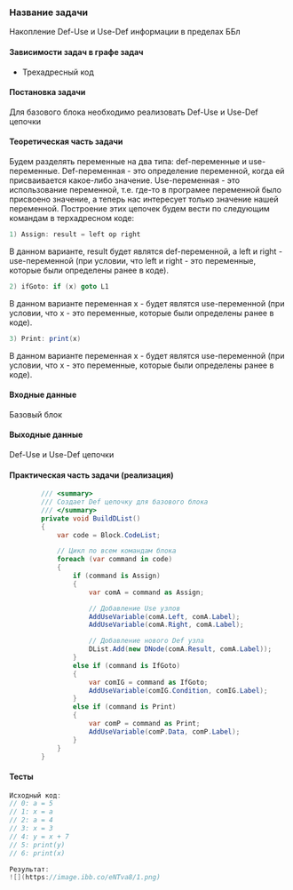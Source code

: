 ﻿### Название задачи
Накопление Def-Use и Use-Def информации в пределах ББл

#### Зависимости задач в графе задач
* Трехадресный код

#### Постановка задачи
Для базового блока необходимо реализовать Def-Use и Use-Def цепочки

#### Теоретическая часть задачи
Будем разделять переменные на два типа: def-переменные и use-переменные.
Def-переменная - это определение переменной, когда ей присваивается какое-либо значение.
Use-переменная - это использование переменной, т.е. где-то в програмее переменной было присвоено значение,
а теперь нас интересует только значение нашей переменной.
Построение этих цепочек будем вести по следующим командам в терхадресном коде:
```csharp
1) Assign: result = left op right
```
В данном варианте, result будет являтся def-переменной, а left и right - use-переменной
(при условии, что left и right - это переменные, которые были определены ранее в коде).

```csharp
2) ifGoto: if (x) goto L1
```
В данном варианте переменная x - будет являтся use-переменной
(при условии, что x - это переменные, которые были определены ранее в коде).

```csharp
3) Print: print(x)
```
В данном варианте переменная x - будет являтся use-переменной
(при условии, что x - это переменные, которые были определены ранее в коде).

#### Входные данные 
Базовый блок

#### Выходные данные 
Def-Use и Use-Def цепочки

#### Практическая часть задачи (реализация)
```csharp
        /// <summary>
        /// Создает Def цепочку для базового блока
        /// </summary>
        private void BuildDList()
        {
            var code = Block.CodeList;

            // Цикл по всем командам блока
            foreach (var command in code)
            { 
                if (command is Assign)
                {
                    var comA = command as Assign;

                    // Добавление Use узлов
                    AddUseVariable(comA.Left, comA.Label);
                    AddUseVariable(comA.Right, comA.Label);

                    // Добавление нового Def узла
                    DList.Add(new DNode(comA.Result, comA.Label));
                }
                else if (command is IfGoto)
                {
                    var comIG = command as IfGoto;
                    AddUseVariable(comIG.Condition, comIG.Label);
                }
                else if (command is Print)
                {
                    var comP = command as Print;
                    AddUseVariable(comP.Data, comP.Label);
                }
            }
        }
```

#### Тесты
```csharp
Исходный код:
// 0: a = 5
// 1: x = a
// 2: a = 4
// 3: x = 3
// 4: y = x + 7
// 5: print(y)
// 6: print(x)

Результат:
![](https://image.ibb.co/eNTva8/1.png)
```             
   

